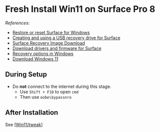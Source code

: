 # Fresh Install Win11 on Surface Pro 8

*References*:

- [Restore or reset Surface for Windows]( https://support.microsoft.com/en-us/surface/restore-or-reset-surface-for-windows-e1fd649a-6396-a7de-2e87-7ba3b45e0fb1 )
- [Creating and using a USB recovery drive for Surface]( https://support.microsoft.com/en-us/surface/creating-and-using-a-usb-recovery-drive-for-surface-677852e2-ed34-45cb-40ef-398fc7d62c07 )
- [Surface Recovery Image Download]( https://support.microsoft.com/en-us/surface-recovery-image )
- [Download drivers and firmware for Surface]( https://support.microsoft.com/en-us/surface/download-drivers-and-firmware-for-surface-09bb2e09-2a4b-cb69-0951-078a7739e120 )
- [Recovery options in Windows]( https://support.microsoft.com/en-us/windows/recovery-options-in-windows-31ce2444-7de3-818c-d626-e3b5a3024da5#bkmk_win11_use_recovery_drive )
- [Download Windows 11]( https://www.microsoft.com/en-hk/software-download/windows11 )

## During Setup

- Do **not** connect to the internet during this stage.
  - Use `Shift + F10` to open `cmd`
  - Then use `oobe\bypassnro`

## After Installation

See [[Win11/tweak]]

[//begin]: # "Autogenerated link references for markdown compatibility"
[Win11/tweak]: tweak.md "Tweak Win11 on Surface Pro 8"
[//end]: # "Autogenerated link references"

